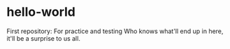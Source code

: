 hello-world
===========

First repository: For practice and testing
Who knows what'll end up in here, it'll be a surprise to us all.
